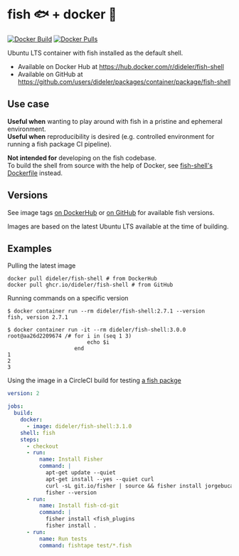 # fish 🐟 + docker 🐳

[![Docker Build](https://img.shields.io/docker/automated/dideler/fish-shell.svg)](https://hub.docker.com/r/dideler/fish-shell)
[![Docker Pulls](https://img.shields.io/docker/pulls/dideler/fish-shell.svg)](https://hub.docker.com/r/dideler/fish-shell)

Ubuntu LTS container with fish installed as the default shell.

- Available on Docker Hub at https://hub.docker.com/r/dideler/fish-shell
- Available on GitHub at https://github.com/users/dideler/packages/container/package/fish-shell

## Use case

**Useful when** wanting to play around with fish in a pristine and ephemeral environment.  
**Useful when** reproducibility is desired (e.g. controlled environment for running a fish package CI pipeline).

**Not intended for** developing on the fish codebase.  
To build the shell from source with the help of Docker, see [fish-shell's Dockerfile](https://github.com/fish-shell/fish-shell/blob/master/Dockerfile) instead.

## Versions

See image tags [on DockerHub][dh-image-tags] or [on GitHub][gh-image-tags] for available fish versions.

Images are based on the latest Ubuntu LTS available at the time of building.

[dh-image-tags]: https://hub.docker.com/r/dideler/fish-shell/tags?page=1&ordering=name
[gh-image-tags]: https://github.com/users/dideler/packages/container/fish-shell/versions

## Examples

Pulling the latest image
```shell
docker pull dideler/fish-shell # from DockerHub
docker pull ghcr.io/dideler/fish-shell # from GitHub
```

Running commands on a specific version
```shell
$ docker container run --rm dideler/fish-shell:2.7.1 --version
fish, version 2.7.1
```

```shell
$ docker container run -it --rm dideler/fish-shell:3.0.0
root@aa26d2209674 /# for i in (seq 1 3)
                         echo $i
                     end
1
2
3
```

Using the image in a CircleCI build for testing [a fish packge](https://github.com/dideler/fish-cd-git/blob/master/.circleci/config.yml)
```yaml
version: 2

jobs:
  build:
    docker:
      - image: dideler/fish-shell:3.1.0
    shell: fish
    steps:
      - checkout
      - run:
          name: Install Fisher
          command: |
            apt-get update --quiet
            apt-get install --yes --quiet curl
            curl -sL git.io/fisher | source && fisher install jorgebucaran/fisher
            fisher --version
      - run:
          name: Install fish-cd-git
          command: |
            fisher install <fish_plugins
            fisher install .
      - run:
          name: Run tests
          command: fishtape test/*.fish
```
